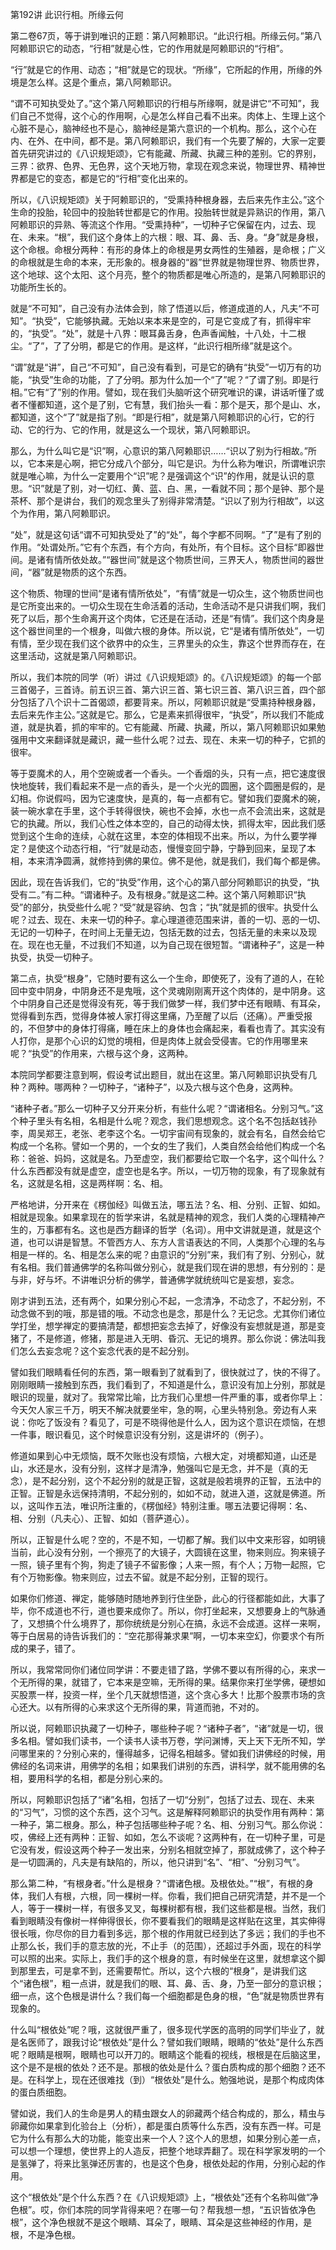 第192讲 此识行相。所缘云何

第二卷67页，等于讲到唯识的正题：第八阿赖耶识。“此识行相。所缘云何。”第八阿赖耶识它的动态，“行相”就是心性，它的作用就是阿赖耶识的“行相”。

“行”就是它的作用、动态；“相”就是它的现状。“所缘”，它所起的作用，所缘的外境是怎么样。这是个重点，第八阿赖耶识。

“谓不可知执受处了。”这个第八阿赖耶识的行相与所缘啊，就是讲它“不可知”，我们自己不觉得，这个心的作用啊，心是怎么样自己看不出来。肉体上、生理上这个心脏不是心，脑神经也不是心，脑神经是第六意识的一个机构。那么，这个心在内、在外、在中间，都不是。第八阿赖耶识，我们有一个先要了解的，大家一定要首先研究讲过的《八识规矩颂》，它有能藏、所藏、执藏三种的差别。它的界别，三界：欲界、色界、无色界，这个天地万物，拿现在观念来说，物理世界、精神世界都是它的变态，都是它的“行相”变化出来的。

所以，《八识规矩颂》关于阿赖耶识的，“受熏持种根身器，去后来先作主公。”这个生命的投胎，轮回中的投胎转世都是它的作用。投胎转世就是异熟识的作用，第八阿赖耶识的异熟、等流这个作用。“受熏持种”，一切种子它保留在内，过去、现在、未来。“根”，我们这个身体上的六根：眼、耳、鼻、舌、身。“身”就是身根，这个命根。命根分两种：有形的身体上的命根是男女两性的生殖器，是命根；广义的命根就是生命的本来，无形象的。根身器的“器”世界就是物理世界、物质世界，这个地球、这个太阳、这个月亮，整个的物质都是唯心所造的，是第八阿赖耶识的功能所生长的。

就是“不可知”，自己没有办法体会到，除了悟道以后，修道成道的人，凡夫“不可知”。“执受”，它能够执藏。无始以来本来是空的，可是它变成了有，抓得牢牢的，“执受”。“处”，就是十八界：眼耳鼻舌身，色声香闻触，十八处，十二根尘。“了”，了了分明，都是它的作用。是这样，“此识行相所缘”就是这个。

“谓”就是“讲”，自己“不可知”，自己没有看到，可是它的确有“执受”一切万有的功能，“执受”生命的功能，了了分明。那为什么加一个“了”呢？“了谓了别。即是行相。”它有“了”别的作用。譬如，现在我们头脑听这个研究唯识的课，讲话听懂了或者不懂都知道，这个是了别，它有慧，我们抬头一看：那个是天，那个是山、水，都知道，这个“了”就是指了别。“即是行相”，就是第八阿赖耶识的心行，它的行动、它的行为、它的作用，就是这么一个现状，第八阿赖耶识。

那么，为什么叫它是“识”啊，心意识的第八阿赖耶识……“识以了别为行相故。”所以，它本来是心啊，把它分成八个部分，叫它是识。为什么称为唯识，所谓唯识宗就是唯心嘛，为什么一定要用个“识”呢？是强调这个“识”的作用，就是认识的意思。“识”就是了别，对一切红、黄、蓝、白、黑，一看就不同；那个是钟、那个是茶杯、那个是讲台，我们的观念里头了别得非常清楚。“识以了别为行相故”，以这个为作用，第八阿赖耶识。

“处”，就是这句话“谓不可知执受处了”的“处”，每个字都不同啊。“了”是有了别的作用。“处谓处所。”它有个东西，有个方向，有处所，有个目标。这个目标“即器世间。是诸有情所依处故。”“器世间”就是这个物质世间，三界天人，物质世间的器世间，“器”就是物质的这个东西。

这个物质、物理的世间“是诸有情所依处”，“有情”就是一切众生，这个物质世间也是它所变出来的。一切众生现在生命活着的活动，生命活动不是只讲我们啊，我们死了以后，那个生命离开这个肉体，它还是在活动，还是“有情”。我们这个肉身是这个器世间里的一个根身，叫做六根的身体。所以说，它“是诸有情所依处”，一切有情，至少现在我们这个欲界中的众生，三界里头的众生，靠这个世界而存在，在这里活动，这就是第八阿赖耶识。

所以，我们本院的同学（听）讲过《八识规矩颂》的。《八识规矩颂》的每一个部三首偈子，三首诗。前五识三首、第六识三首、第七识三首、第八识三首，四个部分包括了八个识十二首偈颂，都要背来。所以，阿赖耶识就是“受熏持种根身器，去后来先作主公。”这就是它。那么，它是素来抓得很牢，“执受”，所以我们不能成道，就是执着，抓的牢牢的。它有能藏、所藏、执藏，所以，第八阿赖耶识如果勉强用中文来翻译就是藏识，藏一些什么呢？过去、现在、未来一切的种子，它抓的很牢。

等于耍魔术的人，用个空碗或者一个香头。一个香烟的头，只有一点，把它速度很快地旋转，我们看起来不是一点的香头，是一个火光的圆圈，这个圆圈是假的，是幻相。你说假吗，因为它速度快，是真的，每一点都有它。譬如我们耍魔术的碗，装一碗水拿在手里，这个手转得很快，碗也不会掉，水也一点不会流出来，这就是它的执藏。所以，我们心性之体本空的，自己的动得太快，抓得太牢，因此我们感觉到这个生命的连续，心就在这里，本空的体相现不出来。所以，为什么要学禅定？是使这个动态行相，“行”就是动态，慢慢变回宁静，宁静到回来，呈现了本相，本来清净圆满，就修持到佛的果位。佛不是他，就是我们，我们每个都是佛。

因此，现在告诉我们，它的“执受”作用，这个心的第八部分阿赖耶识的执受，“执受有二。”有二种。“谓诸种子。及有根身。”就是这二种。这个第八阿赖耶识“执受”的部分，执受些什么呢？“受”就是容纳、包含；“执”就是抓的很牢。执受什么呢？过去、现在、未来一切的种子。拿心理道德范围来讲，善的一切、恶的一切、无记的一切种子，在时间上无量无边，包括无数的过去，包括无量的未来以及现在。现在也无量，不过我们不知道，以为自己现在很短暂。“谓诸种子”，这是一种执受，执受一切种子。

第二点，执受“根身”，它随时要有这么一个生命，即使死了，没有了道的人，在轮回中变中阴身，中阴身还不是鬼哦，这个灵魂刚刚离开这个肉体的，是中阴身。这个中阴身自己还是觉得没有死，等于我们做梦一样，我们梦中还有眼睛、有耳朵，觉得看到东西，觉得身体被人家打得这里痛，乃至醒了以后（还痛）。严重受报的，不但梦中的身体打得痛，睡在床上的身体也会痛起来，看看也青了。其实没有人打你，是那个心识的幻觉的境相，但是肉体上就会受侵害。它的作用哪里来呢？“执受”的作用来，六根与这个身，这两种。

本院同学都要注意到啊，假设考试出题目，就出在这里。第八阿赖耶识执受有几种？两种。哪两种？一切种子，“诸种子”，以及六根与这个色身，这两种。

“诸种子者。”那么一切种子又分开来分析，有些什么呢？“谓诸相名。分别习气。”这个种子里头有名相，名相是什么呢？观念，我们思想观念。这个名不包括赵钱孙李，周吴郑王，老张、老李这个名。一切宇宙间有现象的，就会有名，自然会给它构成一个名称。譬如一个男的，一个女的生了我们，人类自然会给他们构成一个名称：爸爸、妈妈，这就是名。乃至虚空，我们都要给它取一个名字，这个叫什么？什么东西都没有就是虚空，虚空也是名字。所以，一切万物的现象，有了现象就有名，这就是名相，这是两样啊：名、相。

严格地讲，分开来在《楞伽经》叫做五法，哪五法？名、相、分别、正智、如如。相就是现象。如果拿现在的哲学来讲，名就是精神的观念，我们人类的心理精神产生的，万事都有名。这也是西方翻译的哲学（名词）。用中文讲就是道，就是这个道，也可以讲是智慧。不管西方人、东方人言语表达的不同，人类那个心理的名与相是一样的。名、相是怎么来的呢？由意识的“分别”来，我们有了别、分别心，就有名相。我们普通佛学的名称叫做分别心，就是我们现在讲的思想，有分别的：是与非，好与坏。不讲唯识分析的佛学，普通佛学就统统叫它是妄想，妄念。

刚才讲到五法，还有两个，如果分别心不起，一念清净，不动念了，不起分别，不动念做不到的哦，那是错的哦。不动念也是念，那是什么？无记念。尤其你们诸位学打坐，想学禅定的要搞清楚，都想把妄念去掉了，好像没有妄想就是道，那是变猪了，不是修道，修猪，那是进入无明、昏沉、无记的境界。那么你说：佛法叫我们怎么去妄念呢？这个妄念代表的是不起分别。

譬如我们眼睛看任何的东西，第一眼看到了就看到了，很快就过了，快的不得了。刚刚眼睛一接触到东西，我们看到了，不知道是什么，意识没有加上分别，那就是眼识的现量，就对了。我常常比喻，比方我们心里想一件严重的事，或者你早上：今天欠人家三千万，明天不解决就要坐牢，急的啊，心里头特别急。旁边有人来说：你吃了饭没有？看见了，可是不晓得他是什么人，因为这个意识在烦恼，在想一件事，眼识看见，这个时候意识没有分别，这是讲坏的（例子）。

修道如果到心中无烦恼，既不欠账也没有烦恼，六根大定，对境都知道，山还是山，水还是水，没有分别，这样才是清净，勉强叫它是无念，并不是（真的无念），是不起分别，这个不起分别的就是正智，这就是般若境界的正智，五法中的正智。正智是永远保持清明，不起分别的，如如不动，就进入道，这就是佛道。所以，这叫作五法，唯识所注重的，《楞伽经》特别注重。哪五法要记得啊：名、相、分别（凡夫心）、正智、如如（菩萨道心）。

所以，正智是什么呢？空的，不是不知，一切都了解。我们以中文来形容，如明镜当前，此心没有分别，一个擦亮了的大镜子，大圆镜在这里，物来则应。狗来镜子一照，镜子里有个狗，狗走了镜子不留影像；人来一照，有个人；万物一起照，它有个万物影像。物来则应，过去不留。就是不起分别，正智的现行。

如果你们修道、禅定，能够随时随地养到行住坐卧，此心的行径都能如此，大事了毕，你不成道也不行，道也要来成你了。所以，你打坐起来，又想要身上的气脉通了，又想搞个什么境界了，那你统统是分别心在搞，永远不会成道。这样一来啊，等于白居易的诗告诉我们的：“空花那得兼求果”啊，一切本来空幻，你要求个有所成的果子，错了。

所以，我常常同你们诸位同学讲：不要走错了路，学佛不要以有所得的心，来求一个无所得的果，就错了，它本来是空嘛，无所得的果。结果你来打坐学佛，硬想如买股票一样，投资一样，坐个几天就想悟道，这个贪心多大！比那个股票市场的贪心还大。以有所得的心来求这个无所得的果，背道而驰，不对的。

所以说，阿赖耶识执藏了一切种子，哪些种子呢？“诸种子者”，“诸”就是一切，很多名相。譬如我们读书，一个读书人读书万卷，学问渊博，天上天下无所不知，学问哪里来的？分别心来的，懂得越多，记得名相越多。譬如我们讲佛经的时候，用佛经的名词来讲，用佛学的名相；如果我们讲别的东西，讲科学，就不能用佛的名相，要用科学的名相，都是分别心来的。

所以，阿赖耶识包括了“诸”名相，包括了一切“分别”，包括了过去、现在、未来的“习气”，习惯的这个东西，这个习气。这是解释阿赖耶识的执受作用有两种：第一种子，第二根身。那么，种子包括哪些种子呢？名、相、分别习气。那么你说：哎，佛经上还有两种：正智、如如，怎么不谈呢？这两种有，在一切种子里，可是它没有发，假设这两个种子一发出来，分别名相就空掉了，那就成佛了，这个种子是一切圆满的，凡夫是有缺陷的，所以，他只讲到“名”、“相”、“分别习气”。

那么第二种，“有根身者。”什么是根身？“谓诸色根。及根依处。”“根”，有根的身体，我们人有根，六根，同一棵树一样。你看，我们把自己研究清楚，并不是一个人，等于一棵树一样，有很多叉叉，每棵树都有根，我们这些都是根。当然，我们看到眼睛没有像树一样伸得很长，你不要看我们的眼睛是这样贴在这里，其实伸得很长哦，你尽你的目力看到多远，那个根的作用就已经到达了多远；我们的手也不止那么长，我们手的意志放的光，不止手（的范围），还超过手外面，现在的科学可以照的出来。实际上，我们手的这个根身的意，有时候坐在这里，就想拿这个脚到那里去，可是拿不到，还需要帮忙。所以，这个六根的“根身”，是讲我们这个“诸色根”，粗一点讲，就是我们的眼、耳、鼻、舌、身，乃至一部分的意识根；细一点，这个色根是讲什么？我们每一个细胞都是色身的根，“色”就是物质世界有现象的。

什么叫“根依处”呢？哦，这就很严重了，很多现代学医的高明的同学们毕业了，就是名医师了，跟我讨论“根依处”是什么？譬如我们眼睛，眼睛的“依处”是什么东西呢？眼睛是根啊，眼睛也可以开刀的。眼睛这个能看的视线，根根是在后脑这里，这个是不是根的依处？还不是。那根的依处是什么？蛋白质构成的那个细胞？还不是。在科学上，现在还很难找（到）“根依处”是什么。勉强地说，是那个构成肉体的蛋白质细胞。

譬如说，我们人的生命是男人的精虫跟女人的卵藏两个结合构成的，那么，精虫与卵藏你如果拿到化验台上（分析），都是蛋白质等什么东西，没有东西一样。可是它为什么有那么大的功能，能变出来一个人？这个人的思想，如果分别心差一点，可以想一个理想，使世界上的人造反，把整个地球弄翻了。现在科学家发明的一个是氢弹了，将来比氢弹还厉害的，也是这个色身，根依处起的作用，分别心起的作用。

这个“根依处”是个什么东西？在《八识规矩颂》上，“根依处”还有个名称叫做“净色根”。哎，你们本院的同学背得来吧？在哪一句？帮我想一想，“五识皆依净色根”，这个净色根就不是这个眼睛、耳朵了，眼睛、耳朵是这些神经的作用，是根，不是净色根。

